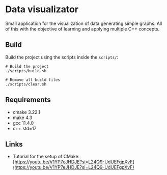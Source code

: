 # Data visualizator

Small application for the visualization of data generating simple graphs. All of this with the objective of learning and applying multiple C++ concepts.

## Build

Build the project using the scripts inside the `scripts/`:

```console
# Build the project
./scripts/build.sh

# Remove all build files
./scripts/clear.sh
```

## Requirements

- cmake 3.22.1
- make 4.3
- gcc 11.4.0
- c++ std=17

## Links

* Tutorial for the setup of CMake:  
[https://youtu.be/V1YP7eJHDJE?si=L24Q9-UdUEFgpXvF](https://youtu.be/V1YP7eJHDJE?si=L24Q9-UdUEFgpXvF)